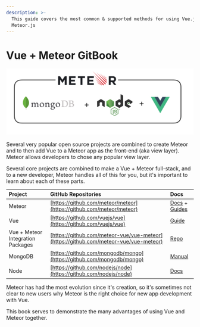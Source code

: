 ```yaml
---
description: >-
  This guide covers the most common & supported methods for using Vue.js with
  Meteor.js
---
```


# Vue + Meteor GitBook

![Vue + Meteor Stack at the simplest level](.gitbook/assets/image%20%283%29.png)

Several very popular open source projects are combined to create Meteor and to then add Vue to a Meteor app as the front-end \(aka view layer\).   Meteor allows developers to chose any popular view layer.

Several core projects are combined to make a Vue + Meteor full-stack, and to a new developer, Meteor handles all of this for you, but it's important to learn about each of these parts.

| Project | GitHub Repositories | Docs |
| :--- | :--- | :--- |
| Meteor | [https://github.com/meteor/meteor](https://github.com/meteor/meteor) | [Docs](https://docs.meteor.com/) + [Guides](https://guide.meteor.com/) |
| Vue | [https://github.com/vuejs/vue](https://github.com/vuejs/vue) | [Guide](https://vuejs.org/v2/guide/) |
| Vue + Meteor Integration Packages | [https://github.com/meteor-vue/vue-meteor](https://github.com/meteor-vue/vue-meteor) | [Repo](https://github.com/meteor-vue/vue-meteor) |
| MongoDB | [https://github.com/mongodb/mongo](https://github.com/mongodb/mongo) | [Manual](https://docs.mongodb.com/manual/) |
| Node | [https://github.com/nodejs/node](https://github.com/nodejs/node) | [Docs](https://nodejs.org/en/docs/) |

Meteor has had the most evolution since it's creation, so it's sometimes not clear to new users why Meteor is the right choice for new app development with Vue.  

This book serves to demonstrate the many advantages of using Vue and Meteor together.


